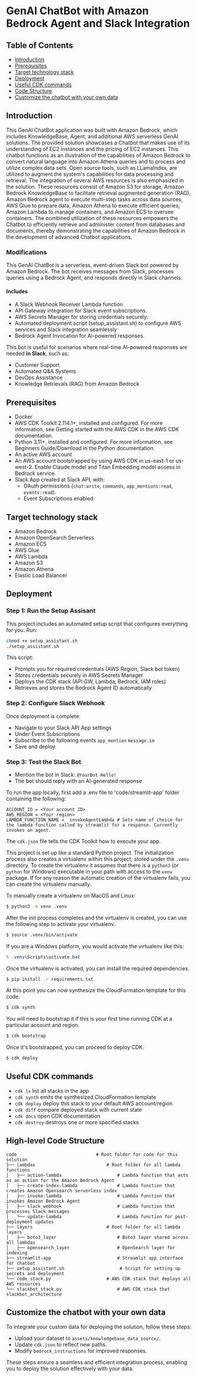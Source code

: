 # GenAI ChatBot with Amazon Bedrock Agent and Slack Integration

## Table of Contents

- [Introduction](#Introduction)
- [Prerequisites](#Prerequisites)
- [Target technology stack](#Target-technology-stack)
- [Deployment](#Deployment)
- [Useful CDK commands](#Useful-CDK-commands)
- [Code Structure](#Code-Structure)
- [Customize the chatbot with your own data](#Customize-the-chatbot-with-your-own-data)

## Introduction

This GenAI ChatBot application was built with Amazon Bedrock, which includes KnowledgeBase, Agent, and additional AWS serverless GenAI solutions. The provided solution showcases a Chatbot that makes use of its understanding of EC2 instances and the pricing of EC2 instances. This chatbot functions as an illustration of the capabilities of Amazon Bedrock to convert natural language into Amazon Athena queries and to process and utilize complex data sets. Open source tools, such as LLamaIndex, are utilized to augment the system's capabilities for data processing and retrieval. The integration of several AWS resources is also emphasized in the solution. These resources consist of Amazon S3 for storage, Amazon Bedrock KnowledgeBase to facilitate retrieval augmented generation (RAG), Amazon Bedrock agent to execute multi-step tasks across data sources, AWS Glue to prepare data, Amazon Athena to execute efficient queries, Amazon Lambda to manage containers, and Amazon ECS to oversee containers. The combined utilization of these resources empowers the Chatbot to efficiently retrieve and administer content from databases and documents, thereby demonstrating the capabilities of Amazon Bedrock in the development of advanced Chatbot applications.

### Modifications

This GenAI ChatBot is a serverless, event-driven Slack bot powered by Amazon Bedrock. The bot receives messages from Slack, processes queries using a Bedrock Agent, and responds directly in Slack channels.

#### Includes

- A Slack Webhook Receiver Lambda function
- API Gateway integration for Slack event subscriptions.
- AWS Secrets Manager for storing credentials securely.
- Automated deployment script (setup_assistant.sh) to configure AWS services and Slack integration seamlessly
- Bedrock Agent Invocation for AI-powered responses.

This bot is useful for scenarios where real-time AI-powered responses are needed **in Slack**, such as:
- Customer Support
- Automated Q&A Systems
- DevOps Assistance
- Knowledge Retrievals (RAG) from Amazon Bedrock

## Prerequisites

- Docker
- AWS CDK Toolkit 2.114.1+, installed and configured. For more information, see Getting started with the AWS CDK in the AWS CDK documentation.
- Python 3.11+, installed and configured. For more information, see Beginners Guide/Download in the Python documentation.
- An active AWS account
- An AWS account bootstrapped by using AWS CDK in us-east-1 or us-west-2. Enable Claude model and Titan Embedding model access in Bedrock service.
- Slack App created at Slack API, with:
  - OAuth permissions (`chat:write`, `commands`, `app_mentions:read`, `events:read`).
  - Event Subscriptions enabled.

## Target technology stack

- Amazon Bedrock
- Amazon OpenSearch Serverless
- Amazon ECS
- AWS Glue
- AWS Lambda
- Amazon S3
- Amazon Athena
- Elastic Load Balancer

## Deployment

### Step 1: Run the Setup Assisant 

This project includes an automated setup script that configures everything for you. Run:

```.sh
chmod +x setup_assistant.sh
./setup_assistant.sh
```

This script:

- Prompts you for required credentials (AWS Region, Slack bot token)
- Stores credentials securely in AWS Secrets Manager
- Deploys the CDK stack (API GW, Lambda, Bedrock, IAM roles)
- Retrieves and stores the Bedrock Agent ID automatically

### Step 2: Configure Slack Webhook 

Once deployment is complete:

- Navigate to your Slack API App settings
- Under Event Subscriptions
- Subscribe to the following events
  `app_mention`
  `message.im`
- Save and deploy

### Step 3: Test the Slack Bot 

- Mention the bot in Slack:
  `@YourBot Hello!`
- The bot should reply with an AI-generated response 

To run the app locally, first add a .env file to 'code/streamlit-app' folder containing the following:

```.env
ACCOUNT_ID = <Your account ID>
AWS_REGION = <Your region>
LAMBDA_FUNCTION_NAME =  invokeAgentLambda # Sets name of choice for the lambda function called by streamlit for a response. Currently invokes an agent.
```

The `cdk.json` file tells the CDK Toolkit how to execute your app.

This project is set up like a standard Python project. The initialization
process also creates a virtualenv within this project, stored under the `.venv`
directory. To create the virtualenv it assumes that there is a `python3`
(or `python` for Windows) executable in your path with access to the `venv`
package. If for any reason the automatic creation of the virtualenv fails,
you can create the virtualenv manually.

To manually create a virtualenv on MacOS and Linux:

```bash
$ python3 -m venv .venv
```

After the init process completes and the virtualenv is created, you can use the following
step to activate your virtualenv.

```bash
$ source .venv/bin/activate
```

If you are a Windows platform, you would activate the virtualenv like this:

```powershell
% .venv\Scripts\activate.bat
```

Once the virtualenv is activated, you can install the required dependencies.

```bash
$ pip install -r requirements.txt
```

At this point you can now synthesize the CloudFormation template for this code.

```bash
$ cdk synth
```

You will need to bootstrap it if this is your first time running CDK at a particular account and region.

```bash
$ cdk bootstrap
```

Once it's bootstrapped, you can proceed to deploy CDK.

```bash
$ cdk deploy
```

## Useful CDK commands

- `cdk ls` list all stacks in the app
- `cdk synth` emits the synthesized CloudFormation template
- `cdk deploy` deploy this stack to your default AWS account/region
- `cdk diff` compare deployed stack with current state
- `cdk docs` open CDK documentation
- `cdk destroy` destroys one or more specified stacks

## High-level Code Structure

```
code                              # Root folder for code for this solution
├── lambdas                           # Root folder for all lambda functions
│   ├── action-lambda                     # Lambda function that acts as an action for the Amazon Bedrock Agent
│   ├── create-index-lambda               # Lambda function that creates Amazon Opensearch serverless index
│   ├── invoke-lambda                     # Lambda function that invokes Amazon Bedrock Agent
│   ├── slack_webhook                     # Lambda function that processes Slack messages
│   └── update-lambda                     # Lambda function for post-deployment updates
├── layers                            # Root folder for all lambda layers
│   ├── boto3_layer                       # Boto3 layer shared across all lambdas
│   ├── opensearch_layer                  # OpenSearch layer for indexing
├── streamlit-app                         # Streamlit app interface for chatbot
├── setup_assistant.sh                     # Script for setting up secrets and deployment
└── code_stack.py                     # AWS CDK stack that deploys all AWS resources
└── slackbot_stack.py                     # AWS CDK stack that slackbot_architecture
```

## Customize the chatbot with your own data

To integrate your custom data for deploying the solution, follow these steps:

- Upload your dataset to `assets/knowledgebase_data_source/`.
- Update `cdk.json` to reflect new paths.
- Modify `bedrock_instructions` for improved responses.

These steps ensure a seamless and efficient integration process, enabling you to deploy the solution effectively with your data.

